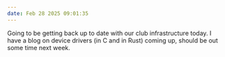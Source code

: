 ```yaml
---
date: Feb 28 2025 09:01:35
---
```

Going to be getting back up to date with our club infrastructure today. I have a blog on device drivers (in C and in Rust) coming up, should be out some time next week.
